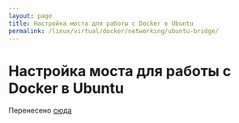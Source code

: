 ```yaml
---
layout: page
title: Настройка моста для работы с Docker в Ubuntu
permalink: /linux/virtual/docker/networking/ubuntu-bridge/
---
```


# Настройка моста для работы с Docker в Ubuntu

Перенесено <a href="/linux/containers/docker/networking/ubuntu-bridge/">сюда</a>

